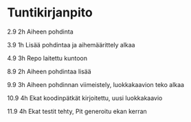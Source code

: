 # Tuntikirjanpito 

2.9	  2h 	Aiheen pohdinta

3.9	  1h	Lisää pohdintaa ja aihemäärittely alkaa
 
4.9	  3h	Repo laitettu kuntoon

8.9   2h  	Aiheen pohdintaa lisää

9.9   3h  	Aiheen pohdinnan viimeistely, luokkakaavion teko alkaa

10.9  4h	Ekat koodinpätkät kirjoitettu, uusi luokkakaavio

11.9  4h	Ekat testit tehty, Pit generoitu ekan kerran